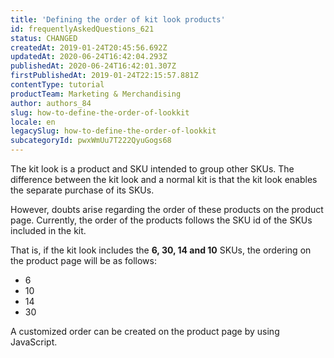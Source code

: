 ```yaml
---
title: 'Defining the order of kit look products'
id: frequentlyAskedQuestions_621
status: CHANGED
createdAt: 2019-01-24T20:45:56.692Z
updatedAt: 2020-06-24T16:42:04.293Z
publishedAt: 2020-06-24T16:42:01.307Z
firstPublishedAt: 2019-01-24T22:15:57.881Z
contentType: tutorial
productTeam: Marketing & Merchandising
author: authors_84
slug: how-to-define-the-order-of-lookkit
locale: en
legacySlug: how-to-define-the-order-of-lookkit
subcategoryId: pwxWmUu7T222QyuGogs68
---
```


The kit look is a product and SKU intended to group other SKUs. The difference between the kit look and a normal kit is that the kit look enables the separate purchase of its SKUs.

However, doubts arise regarding the order of these products on the product page. Currently, the order of the products follows the SKU id of the SKUs included in the kit.

That is, if the kit look includes the **6, 30, 14 and 10** SKUs, the ordering on the product page will be as follows:

- 6
- 10
- 14
- 30

A customized order can be created on the product page by using JavaScript.

